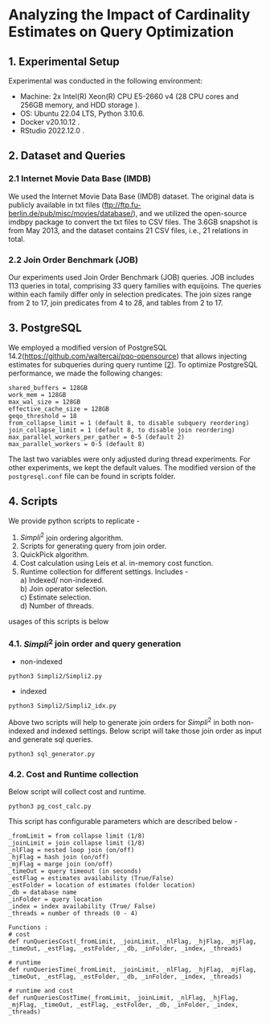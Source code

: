 # Analyzing the Impact of Cardinality Estimates on Query Optimization

## 1. Experimental Setup

Experimental was conducted in the following environment:

- Machine: 2x Intel(R) Xeon(R) CPU E5-2660 v4 (28 CPU cores and 256GB memory, and HDD storage ). 
- OS: Ubuntu 22.04 LTS, Python 3.10.6.
- Docker v20.10.12 .
- RStudio 2022.12.0 .


## 2. Dataset and Queries
### 2.1 Internet Movie Data Base (IMDB)
We used the Internet Movie Data Base (IMDB) dataset. The original data is publicly available in txt files (ftp://ftp.fu-berlin.de/pub/misc/movies/database/), and we utilized the open-source imdbpy package to convert the txt files to CSV files. The 3.6GB snapshot is from May 2013, and the dataset contains 21 CSV files, i.e., 21 relations in total.


### 2.2  Join Order Benchmark (JOB)
Our experiments used Join Order Benchmark (JOB) queries. JOB includes 113 queries in total, comprising 33 query families with equijoins. The queries within each family differ only in selection predicates. The join sizes range from 2 to 17, join predicates from 4 to 28, and tables from 2 to 17.

## 3. PostgreSQL
We employed a modified version of PostgreSQL 14.2(https://github.com/waltercai/pqo-opensource) that allows injecting estimates for subqueries during query runtime [[2](https://github.com/waltercai/pqo-opensource)]. To optimize PostgreSQL performance, we made the following changes:

```
shared_buffers = 128GB
work_mem = 128GB
max_wal_size = 128GB
effective_cache_size = 128GB
geqo_threshold = 18
from_collapse_limit = 1 (default 8, to disable subquery reordering)
join_collapse_limit = 1	(default 8, to disable join reordering)
max_parallel_workers_per_gather = 0-5 (default 2)
max_parallel_workers = 0-5 (default 8)
```
The last two variables were only adjusted during thread experiments. For other experiments, we kept the default values. The modified version of the `postgresql.conf` file can be found in scripts folder.


## 4. Scripts
We provide python scripts to replicate - 
1. $Simpli^2$ join ordering algorithm.
2. Scripts for generating query from join order.
3. QuickPick algorithm.
4. Cost calculation using Leis et al. in-memory cost function.
5. Runtime collection for different settings. Includes - \
    a) Indexed/ non-indexed.\
    b) Join operator selection.\
    c) Estimate selection.\
    d) Number of threads.
    
usages of this scripts is below
### 4.1. $Simpli^2$ join order and query generation
- non-indexed

```
python3 Simpli2/Simpli2.py
```
- indexed

```
python3 Simpli2/Simpli2_idx.py
```

Above two scripts will help to generate join orders for $Simpli^2$ in both non-indexed and indexed settings. Below script will take those join order as input and generate sql queries.

```
python3 sql_generator.py
```

### 4.2. Cost and Runtime collection

Below script will collect cost and runtime.
```
python3 pg_cost_calc.py
```

This script has configurable parameters which are described below -
```
_fromLimit = from collapse limit (1/8)
_joinLimit = join collapse limit (1/8)
_nlFlag = nested loop join (on/off)
_hjFlag = hash join (on/off)
_mjFlag = marge join (on/off)
_timeOut = query timeout (in seconds)
_estFlag = estimates availability (True/False)
_estFolder = location of estimates (folder location)
_db = database name
_inFolder = query location
_index = index availability (True/ False)
_threads = number of threads (0 - 4)

Functions : 
# cost
def runQueriesCost(_fromLimit, _joinLimit, _nlFlag, _hjFlag, _mjFlag, _timeOut, _estFlag, _estFolder, _db, _inFolder, _index, _threads)

# runtime
def runQueriesTime(_fromLimit, _joinLimit, _nlFlag, _hjFlag, _mjFlag, _timeOut, _estFlag, _estFolder, _db, _inFolder, _index, _threads)

# runtime and cost
def runQueriesCostTime(_fromLimit, _joinLimit, _nlFlag, _hjFlag, _mjFlag, _timeOut, _estFlag, _estFolder, _db, _inFolder, _index, _threads)
```
